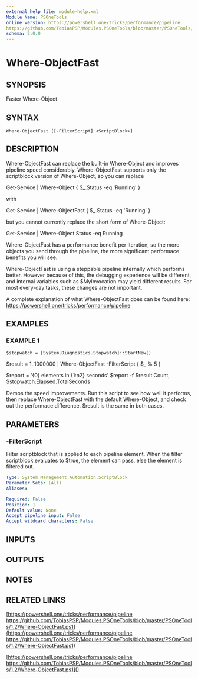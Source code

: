 ```yaml
---
external help file: module-help.xml
Module Name: PSOneTools
online version: https://powershell.one/tricks/performance/pipeline
https://github.com/TobiasPSP/Modules.PSOneTools/blob/master/PSOneTools/1.2/Where-ObjectFast.ps1
schema: 2.0.0
---
```


# Where-ObjectFast

## SYNOPSIS
Faster Where-Object

## SYNTAX

```
Where-ObjectFast [[-FilterScript] <ScriptBlock>]
```

## DESCRIPTION
Where-ObjectFast can replace the built-in Where-Object and improves pipeline speed considerably.
Where-ObjectFast supports only the scriptblock version of Where-Object, so you can replace

Get-Service | Where-Object { $_.Status -eq 'Running' }

with

Get-Service | Where-ObjectFast { $_.Status -eq 'Running' }

but you cannot currently replace the short form of Where-Object:

Get-Service | Where-Object Status -eq Running

Where-ObjectFast has a performance benefit per iteration, so the more objects
you send through the pipeline, the more significant performace benefits you will see.

Where-ObjectFast is using a steppable pipeline internally which performs better.
However because of this, the debugging experience will be different, and internal
variables such as $MyInvocation may yield different results.
For most every-day tasks,
these changes are not important.

A complete explanation of what Where-ObjectFast does can be found here:
https://powershell.one/tricks/performance/pipeline

## EXAMPLES

### EXAMPLE 1
```
$stopwatch = [System.Diagnostics.Stopwatch]::StartNew()
```

$result = 1..1000000 | Where-ObjectFast -FilterScript {
$_ % 5
}

$report = '{0} elements in {1:n2} seconds' 
$report -f $result.Count, $stopwatch.Elapsed.TotalSeconds

Demos the speed improvements.
Run this script to see how well it performs,
then replace Where-ObjectFast with the default Where-Object, and check out
the performace difference.
$result is the same in both cases.

## PARAMETERS

### -FilterScript
Filter scriptblock that is applied to each pipeline element.
When the filter scriptblock evaluates to $true, the element can pass,
else the element is filtered out.

```yaml
Type: System.Management.Automation.ScriptBlock
Parameter Sets: (All)
Aliases:

Required: False
Position: 1
Default value: None
Accept pipeline input: False
Accept wildcard characters: False
```

## INPUTS

## OUTPUTS

## NOTES

## RELATED LINKS

[https://powershell.one/tricks/performance/pipeline
https://github.com/TobiasPSP/Modules.PSOneTools/blob/master/PSOneTools/1.2/Where-ObjectFast.ps1](https://powershell.one/tricks/performance/pipeline
https://github.com/TobiasPSP/Modules.PSOneTools/blob/master/PSOneTools/1.2/Where-ObjectFast.ps1)

[https://powershell.one/tricks/performance/pipeline
https://github.com/TobiasPSP/Modules.PSOneTools/blob/master/PSOneTools/1.2/Where-ObjectFast.ps1]()

